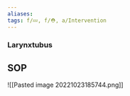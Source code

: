 ```yaml
---
aliases: 
tags: f/💤, f/⛑️, a/Intervention
---
```

### Larynxtubus
## SOP
![[Pasted image 20221023185744.png]]
